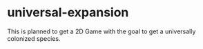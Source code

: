# universal-expansion
This is planned to get a 2D Game with the goal to get a universally colonized species. 
